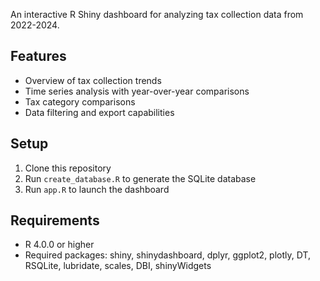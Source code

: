 
An interactive R Shiny dashboard for analyzing tax collection data from 2022-2024.

## Features

- Overview of tax collection trends
- Time series analysis with year-over-year comparisons
- Tax category comparisons
- Data filtering and export capabilities

## Setup

1. Clone this repository
2. Run `create_database.R` to generate the SQLite database
3. Run `app.R` to launch the dashboard

## Requirements

- R 4.0.0 or higher
- Required packages: shiny, shinydashboard, dplyr, ggplot2, plotly, DT, RSQLite, lubridate, scales, DBI, shinyWidgets
